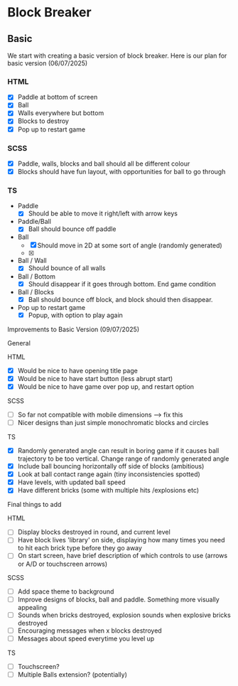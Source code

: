 # Block Breaker

## Basic

We start with creating a basic version of block breaker. Here is our plan for basic version (06/07/2025)

### HTML

-   [x] Paddle at bottom of screen
-   [x] Ball
-   [x] Walls everywhere but bottom
-   [x] Blocks to destroy
-   [x] Pop up to restart game

### SCSS

-   [x] Paddle, walls, blocks and ball should all be different colour
-   [x] Blocks should have fun layout, with opportunities for ball to go through

### TS

-   Paddle
    -   [x] Should be able to move it right/left with arrow keys
-   Paddle/Ball
    -   [x] Ball should bounce off paddle
-   Ball
    -   [x] Should move in 2D at some sort of angle (randomly generated)
    -   [x]
-   Ball / Wall
    -   [x] Should bounce of all walls
-   Ball / Bottom
    -   [x] Should disappear if it goes through bottom. End game condition
-   Ball / Blocks
    -   [x] Ball should bounce off block, and block should then disappear.
-   Pop up to restart game
    -   [x] Popup, with option to play again

Improvements to Basic Version (09/07/2025)

General

HTML

-   [x] Would be nice to have opening title page
-   [x] Would be nice to have start button (less abrupt start)
-   [x] Would be nice to have game over pop up, and restart option

SCSS

-   [ ] So far not compatible with mobile dimensions --> fix this
-   [ ] Nicer designs than just simple monochromatic blocks and circles

TS

-   [x] Randomly generated angle can result in boring game if it causes ball trajectory to be too vertical. Change range of randomly generated angle
-   [x] Include ball bouncing horizontally off side of blocks (ambitious)
-   [x] Look at ball contact range again (tiny inconsistencies spotted)
-   [x] Have levels, with updated ball speed
-   [x] Have different bricks (some with multiple hits /explosions etc)

Final things to add

HTML

-   [ ] Display blocks destroyed in round, and current level
-   [ ] Have block lives 'library' on side, displaying how many times you need to hit each brick type before they go away
-   [ ] On start screen, have brief description of which controls to use (arrows or A/D or touchscreen arrows)

SCSS

-   [ ] Add space theme to background
-   [ ] Improve designs of blocks, ball and paddle. Something more visually appealing
-   [ ] Sounds when bricks destroyed, explosion sounds when explosive bricks destroyed
-   [ ] Encouraging messages when x blocks destroyed
-   [ ] Messages about speed everytime you level up

TS

-   [ ] Touchscreen?
-   [ ] Multiple Balls extension? (potentially)
